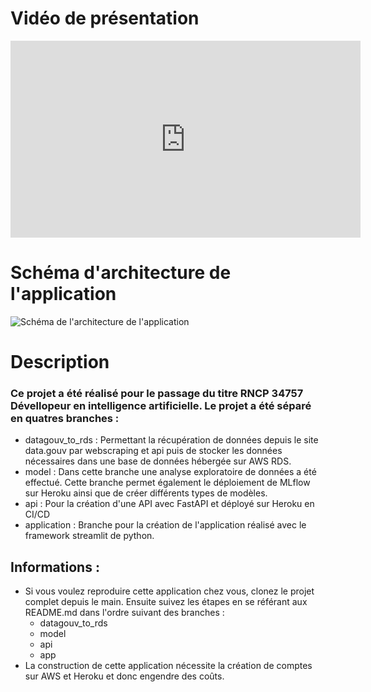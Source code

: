 # Vidéo de présentation
<iframe width="560" height="315" src="https://www.youtube.com/embed/gA9sctlv6GY?si=UvYs2yMet0q5ChQv" title="YouTube video player" frameborder="0" allow="accelerometer; autoplay; clipboard-write; encrypted-media; gyroscope; picture-in-picture; web-share" allowfullscreen></iframe>

# Schéma d'architecture de l'application
![Schéma de l'architecture de l'application](https://raw.githubusercontent.com/rastakoer/certif_app_immo/main/schema_application.PNG)

# Description
### Ce projet a été réalisé pour le passage du titre RNCP 34757 Dévellopeur en intelligence artificielle. Le projet a été séparé en quatres branches :
- datagouv_to_rds : Permettant la récupération de données depuis le site data.gouv par webscraping et api puis de stocker les données nécessaires dans une base de données hébergée sur AWS RDS.
- model : Dans cette branche une analyse exploratoire de données a été effectué. Cette branche permet également le déploiement de MLflow sur Heroku ainsi que de créer différents types de modèles.
- api : Pour la création d'une API avec FastAPI et déployé sur Heroku en CI/CD
- application : Branche pour la création de l'application réalisé avec le framework streamlit de python.

## Informations : 
- Si vous voulez reproduire cette application chez vous, clonez le projet complet depuis le main. Ensuite suivez les étapes en se référant aux README.md dans l'ordre suivant des branches :
    - datagouv_to_rds
    - model
    - api
    - app
- La construction de cette application nécessite la création de comptes sur AWS et Heroku et donc engendre des coûts.
